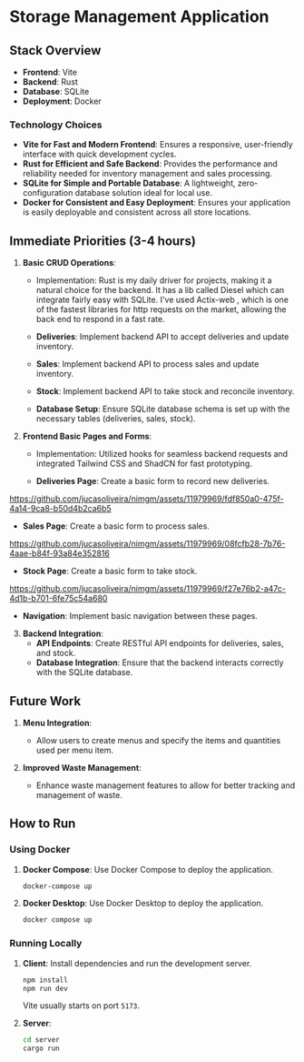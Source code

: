 # Storage Management Application

## Stack Overview

- **Frontend**: Vite
- **Backend**: Rust
- **Database**: SQLite
- **Deployment**: Docker

### Technology Choices

- **Vite for Fast and Modern Frontend**: Ensures a responsive, user-friendly interface with quick development cycles.
- **Rust for Efficient and Safe Backend**: Provides the performance and reliability needed for inventory management and sales processing.
- **SQLite for Simple and Portable Database**: A lightweight, zero-configuration database solution ideal for local use.
- **Docker for Consistent and Easy Deployment**: Ensures your application is easily deployable and consistent across all store locations.

## Immediate Priorities (3-4 hours)

1. **Basic CRUD Operations**:

   - Implementation: Rust is my daily driver for projects, making it a natural choice for the backend. It has a lib called Diesel which can integrate fairly easy with SQLite. I've used Actix-web , which is one of the fastest libraries for http requests on the market, allowing the back end to respond in a fast rate.

   - **Deliveries**: Implement backend API to accept deliveries and update inventory.
   - **Sales**: Implement backend API to process sales and update inventory.
   - **Stock**: Implement backend API to take stock and reconcile inventory.
   - **Database Setup**: Ensure SQLite database schema is set up with the necessary tables (deliveries, sales, stock).

3. **Frontend Basic Pages and Forms**:

   - Implementation: Utilized hooks for seamless backend requests and integrated Tailwind CSS and ShadCN for fast prototyping.

   - **Deliveries Page**: Create a basic form to record new deliveries.

https://github.com/jucasoliveira/nimgm/assets/11979969/fdf850a0-475f-4a14-9ca8-b50d4b2ca6b5
   - **Sales Page**: Create a basic form to process sales.

https://github.com/jucasoliveira/nimgm/assets/11979969/08fcfb28-7b76-4aae-b84f-93a84e352816


   - **Stock Page**: Create a basic form to take stock.

https://github.com/jucasoliveira/nimgm/assets/11979969/f27e76b2-a47c-4d1b-b701-6fe75c54a680


   - **Navigation**: Implement basic navigation between these pages.

3. **Backend Integration**:
   - **API Endpoints**: Create RESTful API endpoints for deliveries, sales, and stock.
   - **Database Integration**: Ensure that the backend interacts correctly with the SQLite database.

## Future Work

1. **Menu Integration**:

   - Allow users to create menus and specify the items and quantities used per menu item.

2. **Improved Waste Management**:
   - Enhance waste management features to allow for better tracking and management of waste.

## How to Run

### Using Docker

1. **Docker Compose**: Use Docker Compose to deploy the application.

   ```bash
   docker-compose up
   ```

2. **Docker Desktop**: Use Docker Desktop to deploy the application.
   ```bash
   docker compose up
   ```

### Running Locally

1. **Client**: Install dependencies and run the development server.

   ```bash
   npm install
   npm run dev
   ```

   Vite usually starts on port `5173`.

2. **Server**:
   ```bash
   cd server
   cargo run
   ```
